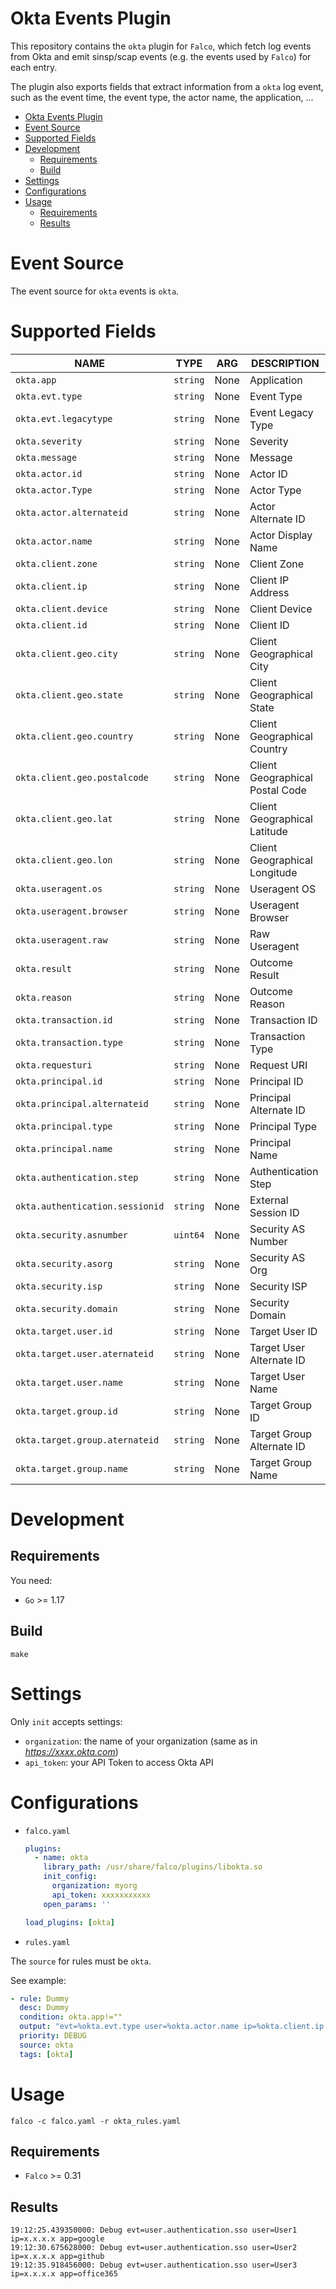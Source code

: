 # Okta Events Plugin

This repository contains the `okta` plugin for `Falco`, which fetch log events from Okta and emit sinsp/scap events (e.g. the events used by `Falco`) for each entry.

The plugin also exports fields that extract information from a `okta` log event, such as the event time, the event type, the actor name, the application, ...

- [Okta Events Plugin](#okta-events-plugin)
- [Event Source](#event-source)
- [Supported Fields](#supported-fields)
- [Development](#development)
  - [Requirements](#requirements)
  - [Build](#build)
- [Settings](#settings)
- [Configurations](#configurations)
- [Usage](#usage)
  - [Requirements](#requirements-1)
  - [Results](#results)

# Event Source

The event source for `okta` events is `okta`.

# Supported Fields

<!-- README-PLUGIN-FIELDS -->
|              NAME               |   TYPE   | ARG  |           DESCRIPTION           |
|---------------------------------|----------|------|---------------------------------|
| `okta.app`                      | `string` | None | Application                     |
| `okta.evt.type`                 | `string` | None | Event Type                      |
| `okta.evt.legacytype`           | `string` | None | Event Legacy Type               |
| `okta.severity`                 | `string` | None | Severity                        |
| `okta.message`                  | `string` | None | Message                         |
| `okta.actor.id`                 | `string` | None | Actor ID                        |
| `okta.actor.Type`               | `string` | None | Actor Type                      |
| `okta.actor.alternateid`        | `string` | None | Actor Alternate ID              |
| `okta.actor.name`               | `string` | None | Actor Display Name              |
| `okta.client.zone`              | `string` | None | Client Zone                     |
| `okta.client.ip`                | `string` | None | Client IP Address               |
| `okta.client.device`            | `string` | None | Client Device                   |
| `okta.client.id`                | `string` | None | Client ID                       |
| `okta.client.geo.city`          | `string` | None | Client Geographical City        |
| `okta.client.geo.state`         | `string` | None | Client Geographical State       |
| `okta.client.geo.country`       | `string` | None | Client Geographical Country     |
| `okta.client.geo.postalcode`    | `string` | None | Client Geographical Postal Code |
| `okta.client.geo.lat`           | `string` | None | Client Geographical Latitude    |
| `okta.client.geo.lon`           | `string` | None | Client Geographical Longitude   |
| `okta.useragent.os`             | `string` | None | Useragent OS                    |
| `okta.useragent.browser`        | `string` | None | Useragent Browser               |
| `okta.useragent.raw`            | `string` | None | Raw Useragent                   |
| `okta.result`                   | `string` | None | Outcome Result                  |
| `okta.reason`                   | `string` | None | Outcome Reason                  |
| `okta.transaction.id`           | `string` | None | Transaction ID                  |
| `okta.transaction.type`         | `string` | None | Transaction Type                |
| `okta.requesturi`               | `string` | None | Request URI                     |
| `okta.principal.id`             | `string` | None | Principal ID                    |
| `okta.principal.alternateid`    | `string` | None | Principal Alternate ID          |
| `okta.principal.type`           | `string` | None | Principal Type                  |
| `okta.principal.name`           | `string` | None | Principal Name                  |
| `okta.authentication.step`      | `string` | None | Authentication Step             |
| `okta.authentication.sessionid` | `string` | None | External Session ID             |
| `okta.security.asnumber`        | `uint64` | None | Security AS Number              |
| `okta.security.asorg`           | `string` | None | Security AS Org                 |
| `okta.security.isp`             | `string` | None | Security ISP                    |
| `okta.security.domain`          | `string` | None | Security Domain                 |
| `okta.target.user.id`           | `string` | None | Target User ID                  |
| `okta.target.user.aternateid`   | `string` | None | Target User Alternate ID        |
| `okta.target.user.name`         | `string` | None | Target User Name                |
| `okta.target.group.id`          | `string` | None | Target Group ID                 |
| `okta.target.group.aternateid`  | `string` | None | Target Group Alternate ID       |
| `okta.target.group.name`        | `string` | None | Target Group Name               |
<!-- /README-PLUGIN-FIELDS -->

# Development
## Requirements

You need:
* `Go` >= 1.17

## Build

```shell
make
```

# Settings

Only `init` accepts settings:
* `organization`: the name of your organization (same as in *https://xxxx.okta.com*)
* `api_token`: your API Token to access Okta API

# Configurations

* `falco.yaml`

  ```yaml
  plugins:
    - name: okta
      library_path: /usr/share/falco/plugins/libokta.so
      init_config:
        organization: myorg
        api_token: xxxxxxxxxxx
      open_params: ''

  load_plugins: [okta]
  ```

* `rules.yaml`

The `source` for rules must be `okta`.

See example:
```yaml
- rule: Dummy
  desc: Dummy
  condition: okta.app!="" 
  output: "evt=%okta.evt.type user=%okta.actor.name ip=%okta.client.ip app=%okta.app"
  priority: DEBUG
  source: okta
  tags: [okta]
```

# Usage

```shell
falco -c falco.yaml -r okta_rules.yaml
```

## Requirements

* `Falco` >= 0.31

## Results

```shell
19:12:25.439350000: Debug evt=user.authentication.sso user=User1 ip=x.x.x.x app=google
19:12:30.675628000: Debug evt=user.authentication.sso user=User2 ip=x.x.x.x app=github
19:12:35.918456000: Debug evt=user.authentication.sso user=User3 ip=x.x.x.x app=office365
```